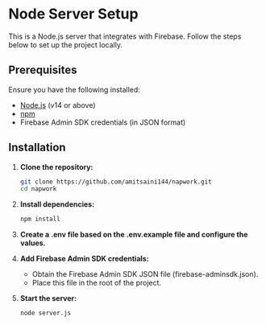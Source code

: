 # Node Server Setup

This is a Node.js server that integrates with Firebase. Follow the steps below to set up the project locally.

## Prerequisites

Ensure you have the following installed:

- [Node.js](https://nodejs.org/) (v14 or above)
- [npm](https://www.npmjs.com/)
- Firebase Admin SDK credentials (in JSON format)

## Installation

1. **Clone the repository:**

   ```bash
   git clone https://github.com/amitsaini144/napwork.git
   cd napwork

2. **Install dependencies:**

   ```bash
   npm install

3. **Create a .env file based on the .env.example file and configure the values.**
  
5. **Add Firebase Admin SDK credentials:**
   - Obtain the Firebase Admin SDK JSON file (firebase-adminsdk.json).
   - Place this file in the root of the project.
  

6. **Start the server:**

   ```bash
   node server.js
   
